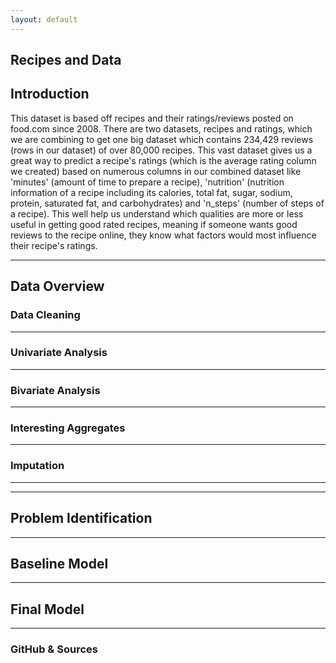 ```yaml
---
layout: default
---
```

## Recipes and Data

## Introduction
This dataset is based off recipes and their ratings/reviews posted on food.com since 2008. There are two datasets, recipes and ratings, which we are combining to get one big dataset which contains 234,429 reviews (rows in our dataset) of over 80,000 recipes. This vast dataset gives us a great way to predict a recipe's ratings (which is the average rating column we created) based on numerous columns in our combined dataset like 'minutes' (amount of time to prepare a recipe), 'nutrition' (nutrition information of a recipe including its calories, total fat, sugar, sodium, protein, saturated fat, and carbohydrates) and 'n_steps' (number of steps of a recipe). This well help us understand which qualities are more or less useful in getting good rated recipes, meaning if someone wants good reviews to the recipe online, they know what factors would most influence their recipe's ratings. 

---

## Data Overview

### Data Cleaning
---

### Univariate Analysis
---

### Bivariate Analysis
---

### Interesting Aggregates
---

### Imputation
---

---

## Problem Identification

---

## Baseline Model

---

## Final Model

---

### GitHub & Sources
